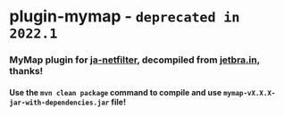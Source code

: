 # plugin-mymap - `deprecated in 2022.1`

### MyMap plugin for [ja-netfilter](https://github.com/ja-netfilter/ja-netfilter), decompiled from [jetbra.in](https://jetbra.in), thanks!

#### Use the `mvn clean package` command to compile and use `mymap-vX.X.X-jar-with-dependencies.jar` file!

